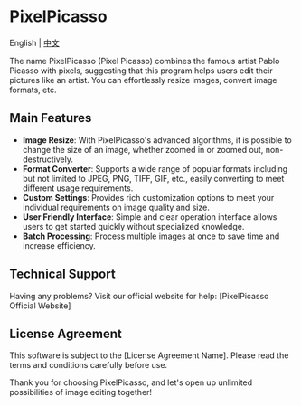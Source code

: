# PixelPicasso
English | [中文](README_zh.md)

The name PixelPicasso (Pixel Picasso) combines the famous artist Pablo Picasso with pixels, suggesting that this program helps users edit their pictures like an artist. You can effortlessly resize images, convert image formats, etc. 

## Main Features

- **Image Resize**: With PixelPicasso's advanced algorithms, it is possible to change the size of an image, whether zoomed in or zoomed out, non-destructively.
- **Format Converter**: Supports a wide range of popular formats including but not limited to JPEG, PNG, TIFF, GIF, etc., easily converting to meet different usage requirements.
- **Custom Settings**: Provides rich customization options to meet your individual requirements on image quality and size.
- **User Friendly Interface**: Simple and clear operation interface allows users to get started quickly without specialized knowledge.
- **Batch Processing**: Process multiple images at once to save time and increase efficiency.

## Technical Support

Having any problems? Visit our official website for help: [PixelPicasso Official Website]

## License Agreement

This software is subject to the [License Agreement Name]. Please read the terms and conditions carefully before use.

Thank you for choosing PixelPicasso, and let's open up unlimited possibilities of image editing together!